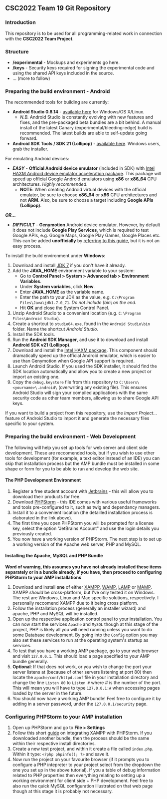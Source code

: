 ## CSC2022 Team 19 Git Repository

### Introduction
This repository is to be used for all programming-related work in connection with the **CSC2022 Team Project**.

### Structure 
* **/experimental** - Mockups and experiments go here.
* **/keys** - Security keys required for signing the experimental code and using the shared API keys included in the source.
* ... (more to follow)

### Preparing the build environment - Android
The recommended tools for building are currently:

* **Android Studio 0.8.14** - [available here](http://tools.android.com/download/studio/canary/latest) for Windows/OS X/Linux.
  * *N.B.* Android Studio is constantly evolving with new features and fixes, and the pre-packaged beta bundles are a bit behind. A manual install of the latest Canary (experimental/bleeding-edge) build is recommended. The latest builds are able to self-update going forward.
* **Android SDK Tools / SDK 21 (Lollipop)** - [available here](https://developer.android.com/sdk/index.html). Windows users, grab the installer.

For emulating Android devices:

* ***EASY*** - **Official Android device emulator** (included in SDK) with [Intel HAXM Android device emulator acceleration package](https://software.intel.com/en-us/android/articles/intel-hardware-accelerated-execution-manager). This package will speed up official Google Android emulators using **x86** or **x86_64** CPU architectures. *Highly recommended*.
  * **NOTE**: When creating Android virtual devices with the official emulator, be sure to choose **x86_64** or **x86** CPU architectures and not **ARM**. Also, be   sure to choose a target including **Google APIs (Lollipop)**.

***OR...***

* ***DIFFICULT*** - **Genymotion** Android device emulator. However, by default it does not include **Google Play Services**, which is required to test Google APIs, e.g. Google Maps, Google Play Games, Google Places etc. This can be added **unofficially** by [referring to this guide](https://gist.github.com/wbroek/9321145), but it is not an easy process.

To install the build environment under **Windows**:

1. Download and install [JDK 7](http://www.oracle.com/technetwork/java/javase/downloads/jdk7-downloads-1880260.html) if you don't have it already.
2. Add the **JAVA_HOME** environment variable to your system:
   * Go to **Control Panel > System > Advanced tab > Environment Variables**.
   * Under **System variables**, click **New**.
   * Enter **JAVA_HOME** as the variable name.
   * Enter the path to your JDK as the value, e.g. `C:\Program Files\Java\jdk1.7.0_71`. *Do not include \bin\ on the end.*
   * Hit **OK** and close the System Control Panel.
3. Unzip Android Studio to a convenient location (e.g. `C:\Program Files\Android Studio`).
4. Create a shortcut to `studio64.exe`, found in the `Android Studio\bin` folder. Name the shortcut *Android Studio*.
5. Install the SDK tools.
6. Run the **Android SDK Manager**, and use it to download and install **Android SDK v21 (Lollipop)**.
7. Download and install the [Intel HAXM package](https://software.intel.com/en-us/android/articles/intel-hardware-accelerated-execution-manager). This component should dramatically speed up the official Android emulator, which is easier to use than Genymotion when Google API support is required.
8. Launch Android Studio. If you used the SDK installer, it should find the SDK location automatically and allow you to create a new project or import an existing one.
9. Copy the `debug.keystore` file from this repository to `C:\Users\<yourname>\.android\` (overwriting any existing file). This ensures Android Studio will sign your compiled applications with the same security code as other team members, allowing us to share Google API keys.

If you want to build a project from this repository, use the *Import Project...* feature of Android Studio to import it and generate the necessary files specific to your system.

### Preparing the build environment - Web Development
The following will help you set up tools for web server and client side development. These are reccomended tools, but if you wish to use other tools for development (for example, a text editor instead of an IDE) you can skip that installation process but the AMP bundle must be installed in some shape or form for you to be able to run and develop the web site.

#### The PHP Development Environment

1. Register a free student account with [Jetbrains](https://www.jetbrains.com/estore/students) - this will allow you to download their products for free.
2. Download [PHPStorm](http://www.jetbrains.com/phpstorm/download) - this IDE comes with various useful frameworks and tools pre-configured to it, such as twig and dependancy managers. 
3. Install it to a convenient location (the detailled installation process is elaborated in the link above). 
4. The first time you open PHPStorm you will be prompted for a license key, select the option "JetBrains Account" and use the login details you previously created.
5. You now have a working version of PHPStorm. The next step is to set up a working version of the Apache web server, PHP and MySQL.

#### Installing the Apache, MySQL and PHP Bundle
**Word of warning, this assumes you have not already installed these items separately or in a bundle already, if you have, then proceed to configuring PHPStorm to your AMP installations**

1. Download and install **one** of either [XAMPP](https://www.apachefriends.org/index.html), [WAMP](http://www.wampserver.com/en/), [LAMP](http://lamphowto.com/) or [MAMP](http://www.mamp.info/en/). XAMPP *should* be cross-platform, but I've only tested it on Windows. The rest are Windows, Linux and Mac specific solutions, respectively. I personally reccomend XAMPP due to it being cross platform. 
2. Follow the installation process (generally an installer wizard) and apache, PHP and MySQL will be installed.
3. Open up the respective application control panel to your installation. You can now start the services `Apache` and `MySQL` though at this stage of the project, PHP is likely all you will need running unless you want to do some Database development. By going into the `Config` option you may also set these services to run at the operating system's startup as services.
4. To test that you have a working AMP package, go to your web browser and visit `127.0.0.1`. This should load a page specified to your AMP bundle generally.
5. **Optional**: If that does not work, or you wish to change the port your server listens at (because of other servers listening at port 80) then locate the `apache/conf/httpd.conf` file in your installation directory and change the line `Listen 80` to `Listen #` where # is the number of the port. This will mean you will have to type `127.0.0.1:#` when accessing pages loaded by the server in the future.
6. You should now have a working AMP bundle! Feel free to configure it by adding in a server password, under the `127.0.0.1/security` page.

### Configuring PHPStorm to your AMP installation

1. Open up PHPStorm and go to **File > Settings**
2. Follow this short [guide](https://confluence.jetbrains.com/display/PhpStorm/Installing+and+Configuring+XAMPP+with+PhpStorm+IDE#InstallingandConfiguringXAMPPwithPhpStormIDE-IntegratingthePHPexecutable) on integrating XAMPP with PHPStorm. If you downloaded another bundle, then the process should be the same within their respective install directories.
3. Create a new test project, and within it create a file called `index.php`. Within it type: `<?php phpinfo(); ?>` and save it.
4. Now run the project on your favourite browser (if it prompts you to configure a PHP intepreter to your project select from the dropdown the one you set up in the above tutorial). If you a table of debug information related to PHP properties then everything relating to setting up a working environment for client side + PHP development. Feel free to also run the quick MySQL configuration illustrated on that web page though at this stage it is probably not necessary.
